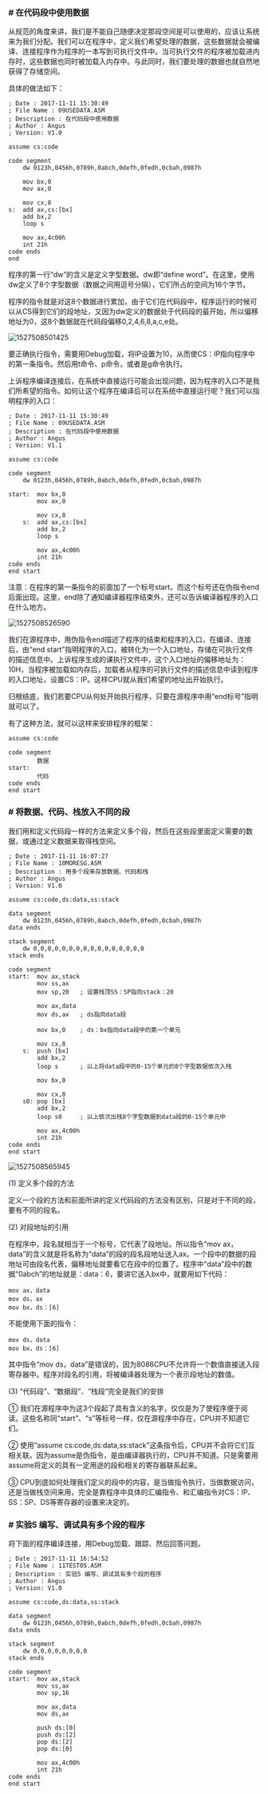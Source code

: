 ### # 在代码段中使用数据

从规范的角度来讲，我们是不能自己随便决定那段空间是可以使用的，应该让系统来为我们分配。我们可以在程序中，定义我们希望处理的数据，这些数据就会被编译、连接程序作为程序的一本写到可执行文件中。当可执行文件的程序被加载进内存时，这些数据也同时被加载入内存中。与此同时，我们要处理的数据也就自然地获得了存储空间。

具体的做法如下：

```assembly
; Date : 2017-11-11 15:30:49
; File Name : 09USEDATA.ASM
; Description : 在代码段中使用数据
; Author : Angus
; Version: V1.0

assume cs:code

code segment
	dw 0123h,0456h,0789h,0abch,0defh,0fedh,0cbah,0987h

	mov bx,0
	mov ax,0

	mov cx,8
s:	add ax,cs:[bx]
	add bx,2
	loop s

	mov ax,4c00h
	int 21h
code ends
end
```

程序的第一行“dw”的含义是定义字型数据。dw即“define word”。在这里，使用dw定义了8个字型数据（数据之间用逗号分隔），它们所占的空间为16个字节。

程序的指令就是对这8个数据进行累加，由于它们在代码段中，程序运行的时候可以从CS得到它们的段地址，又因为dw定义的数据处于代码段的最开始，所以偏移地址为0，这8个数据就在代码段偏移0,2,4,6,8,a,c,e处。

![1527508501425](assets/1527508501425.png)

要正确执行指令，需要用Debug加载，将IP设置为10，从而使CS：IP指向程序中的第一条指令。然后用t命令、p命令，或者是g命令执行。

上诉程序编译连接后，在系统中直接运行可能会出现问题，因为程序的入口不是我们所希望的指令。如何让这个程序在编译后可以在系统中直接运行呢？我们可以指明程序的入口：

```assembly
; Date : 2017-11-11 15:30:49
; File Name : 09USEDATA.ASM
; Description : 在代码段中使用数据
; Author : Angus
; Version: V1.1

assume cs:code

code segment
	dw 0123h,0456h,0789h,0abch,0defh,0fedh,0cbah,0987h

start:	mov bx,0
		mov ax,0

		mov cx,8
	s:	add ax,cs:[bx]
		add bx,2
		loop s

		mov ax,4c00h
		int 21h
code ends
end start
```

注意：在程序的第一条指令的前面加了一个标号start，而这个标号还在伪指令end后面出现。这里，end除了通知编译器程序结束外，还可以告诉编译器程序的入口在什么地方。 

![1527508526590](assets/1527508526590.png)

我们在源程序中，用伪指令end描述了程序的结束和程序的入口，在编译、连接后，由“end start”指明程序的入口，被转化为一个入口地址，存储在可执行文件的描述信息中。上诉程序生成的课执行文件中，这个入口地址的偏移地址为：10H，当程序被加载如内存后，加载者从程序的可执行文件的描述信息中读到程序的入口地址，设置CS：IP。这样CPU就从我们希望的地址出开始执行。

归根结底，我们若要CPU从何处开始执行程序，只要在源程序中用“end标号”指明就可以了。

有了这种方法，就可以这样来安排程序的框架：

```assembly
assume cs:code

code segment	
        数据
start:	
	    代码 
code ends
end start
```

### # 将数据、代码、栈放入不同的段

我们用和定义代码段一样的方法来定义多个段，然后在这些段里面定义需要的数据，或通过定义数据来取得栈空间。

```assembly
; Date : 2017-11-11 16:07:27
; File Name : 10MORESG.ASM
; Description : 用多个段来存放数据、代码和栈
; Author : Angus
; Version: V1.0

assume cs:code,ds:data,ss:stack

data segment
	dw 0123h,0456h,0789h,0abch,0defh,0fedh,0cbah,0987h
data ends

stack segment
	dw 0,0,0,0,0,0,0,0,0,0,0,0,0,0,0,0
stack ends

code segment
start:	mov ax,stack
		mov ss,ax
		mov sp,20	; 设置栈顶SS：SP指向stack：20

		mov ax,data
		mov ds,ax   ; ds指向data段

		mov bx,0	; ds：bx指向data段中的第一个单元

		mov cx,8
	s:	push [bx]
		add bx,2
		loop s 		; 以上将data段中的0-15个单元的8个字型数据依次入栈

		mov bx,0

		mov cx,8
	s0:	pop [bx]
		add bx,2
		loop s0 	; 以上依次出栈8个字型数据到data段的0-15个单元中

		mov ax,4c00h
		int 21h
code ends
end start
```

![1527508565945](assets/1527508565945.png)

(1) 定义多个段的方法

定义一个段的方法和前面所讲的定义代码段的方法没有区别，只是对于不同的段，要有不同的段名。

(2) 对段地址的引用

在程序中，段名就相当于一个标号，它代表了段地址。所以指令“mov ax，data”的含义就是将名称为“data”的段的段名段地址送入ax。一个段中的数据的段地址可由段名代表，偏移地址就要看它在段中的位置了。程序中“data”段中的数据“0abch”的地址就是：data：6，要讲它送入bx中，就要用如下代码：

```assembly
mov ax，data
mov ds，ax
mov bx，ds：[6]
```

不能使用下面的指令： 

```assembly
mov ds，data
mov bx，ds：[6]
```

其中指令“mov ds，data”是错误的，因为8086CPU不允许将一个数值直接送入段寄存器中。程序对段名的引用，将被编译器处理为一个表示段地址的数值。

(3) “代码段”、“数据段”、“栈段”完全是我们的安排

① 我们在源程序中为这3个段起了具有含义的名字，仅仅是为了使程序便于阅读。这些名称同“start”、“s”等标号一样，仅在源程序中存在，CPU并不知道它们。

② 使用“assume cs:code,ds:data,ss:stack”这条指令后，CPU并不会将它们互相关联。因为assume是伪指令，是由编译器执行的，CPU并不知道。只是需要用assume将定义的具有一定用途的段和相关的寄存器联系起来。

③ CPU到底如何处理我们定义的段中的内容，是当做指令执行，当做数据访问，还是当做栈空间来用，完全是靠程序中具体的汇编指令、和汇编指令对CS：IP、SS：SP、DS等寄存器的设置来决定的。

### # 实验5 编写、调试具有多个段的程序

将下面的程序编译连接，用Debug加载、跟踪、然后回答问题。

```assembly
; Date : 2017-11-11 16:54:52
; File Name : 11TEST05.ASM
; Description : 实验5 编写、调试具有多个段的程序
; Author : Angus
; Version: V1.0

assume cs:code,ds:data,ss:stack

data segment
	dw 0123h,0456h,0789h,0abch,0defh,0fedh,0cbah,0987h
data ends

stack segment
	dw 0,0,0,0,0,0,0,0
stack ends

code segment
start:	mov ax,stack
		mov ss,ax
		mov sp,16

		mov ax,data
		mov ds,ax

		push ds:[0]
		push ds:[2]
		pop ds:[2]
		pop ds:[0]

		mov ax,4c00h
		int 21h
code ends
end start
```

